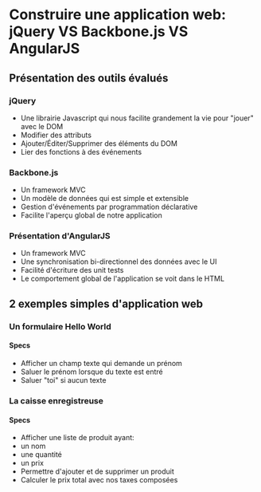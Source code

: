 Construire une application web: jQuery VS Backbone.js VS AngularJS
========================================================================

Présentation des outils évalués
-------------------------------

### jQuery 

* Une librairie Javascript qui nous facilite grandement la vie pour "jouer" avec le DOM
 * Modifier des attributs
 * Ajouter/Éditer/Supprimer des éléments du DOM
 * Lier des fonctions à des événements

### Backbone.js

* Un framework MVC
* Un modèle de données qui est simple et extensible
* Gestion d'événements par programmation déclarative
 * Facilite l'aperçu global de notre application

### Présentation d'AngularJS

* Un framework MVC
* Une synchronisation bi-directionnel des données avec le UI
* Facilité d'écriture des unit tests
* Le comportement global de l'application se voit dans le HTML

2 exemples simples d'application web
------------------------------------

### Un formulaire Hello World

#### Specs

* Afficher un champ texte qui demande un prénom
* Saluer le prénom lorsque du texte est entré
* Saluer "toi" si aucun texte

### La caisse enregistreuse

#### Specs

* Afficher une liste de produit ayant:
 * un nom
 * une quantité
 * un prix
* Permettre d'ajouter et de supprimer un produit
* Calculer le prix total avec nos taxes composées

